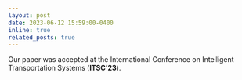```yaml
---
layout: post
date: 2023-06-12 15:59:00-0400
inline: true
related_posts: true
---
```


Our paper was accepted at the International Conference on Intelligent Transportation Systems (**ITSC’23**).
